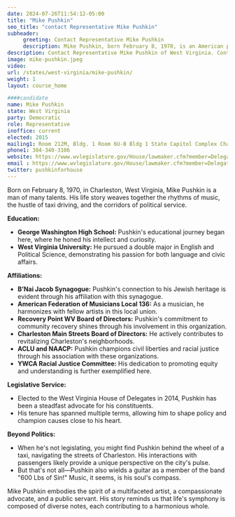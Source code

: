 ```yaml
---
date: 2024-07-26T11:54:12-05:00
title: "Mike Pushkin"
seo_title: "contact Representative Mike Pushkin"
subheader:
     greeting: Contact Representative Mike Pushkin
     description: Mike Pushkin, born February 8, 1970, is an American politician affiliated with the Democratic Party. He is a member of the West Virginia House of Delegates, representing District 54. He assumed office on December 1, 2022.
description: Contact Representative Mike Pushkin of West Virginia. Contact information for Mike Pushkin includes email address, phone number, and mailing address.
image: mike-pushkin.jpeg
video:
url: /states/west-virginia/mike-pushkin/
weight: 1
layout: course_home

####candidate
name: Mike Pushkin
state: West Virginia
party: Democratic
role: Representative
inoffice: current
elected: 2015
mailing1: Room 212M, Bldg. 1 Room 6U-B Bldg 1 State Capitol Complex Charleston, WV 25305
phone1: 304-340-3106
website: https://www.wvlegislature.gov/House/lawmaker.cfm?member=Delegate%20Pushkin/
email : https://www.wvlegislature.gov/House/lawmaker.cfm?member=Delegate%20Pushkin/
twitter: pushkinforhouse
---
```

Born on February 8, 1970, in Charleston, West Virginia, Mike Pushkin is a man of many talents. His life story weaves together the rhythms of music, the hustle of taxi driving, and the corridors of political service.

**Education:**
- **George Washington High School:** Pushkin's educational journey began here, where he honed his intellect and curiosity.
- **West Virginia University:** He pursued a double major in English and Political Science, demonstrating his passion for both language and civic affairs.

**Affiliations:**
- **B’Nai Jacob Synagogue:** Pushkin's connection to his Jewish heritage is evident through his affiliation with this synagogue.
- **American Federation of Musicians Local 136:** As a musician, he harmonizes with fellow artists in this local union.
- **Recovery Point WV Board of Directors:** Pushkin's commitment to community recovery shines through his involvement in this organization.
- **Charleston Main Streets Board of Directors:** He actively contributes to revitalizing Charleston's neighborhoods.
- **ACLU and NAACP:** Pushkin champions civil liberties and racial justice through his association with these organizations.
- **YWCA Racial Justice Committee:** His dedication to promoting equity and understanding is further exemplified here.

**Legislative Service:**
- Elected to the West Virginia House of Delegates in 2014, Pushkin has been a steadfast advocate for his constituents.
- His tenure has spanned multiple terms, allowing him to shape policy and champion causes close to his heart.

**Beyond Politics:**
- When he's not legislating, you might find Pushkin behind the wheel of a taxi, navigating the streets of Charleston. His interactions with passengers likely provide a unique perspective on the city's pulse.
- But that's not all—Pushkin also wields a guitar as a member of the band "600 Lbs of Sin!" Music, it seems, is his soul's compass.

Mike Pushkin embodies the spirit of a multifaceted artist, a compassionate advocate, and a public servant. His story reminds us that life's symphony is composed of diverse notes, each contributing to a harmonious whole.
